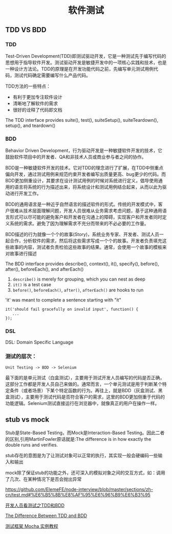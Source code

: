 <h1 align="center"> 软件测试</h1>

TDD VS BDD
-

### TDD

Test-Driven Development(TDD)即测试驱动开发，它是一种测试先于编写代码的思想用于指导软件开发。测试驱动开发是敏捷开发中的一项核心实践和技术，也是一种设计方法论。TDD的原理是在开发功能代码之前，先编写单元测试用例代码，测试代码确定需要编写什么产品代码。

TDD方法的一些特点：

- 有利于更加专注软件设计
- 清晰地了解软件的需求
- 很好的诠释了代码即文档

The TDD interface provides suite(), test(), suiteSetup(), suiteTeardown(), setup(), and teardown()

### BDD

Behavior Driven Development，行为驱动开发是一种敏捷软件开发的技术，它鼓励软件项目中的开发者、QA和非技术人员或商业参与者之间的协作。

BDD是一种敏捷软件开发的技术。它对TDD的理念进行了扩展，在TDD中侧重点偏向开发，通过测试用例来规范约束开发者编写出质量更高、bug更少的代码。而BDD更加侧重设计，其要求在设计测试用例的时候对系统进行定义，倡导使用通用的语言将系统的行为描述出来，将系统设计和测试用例结合起来，从而以此为驱动进行开发工作。

BDD的通用语言是一种近乎自然语言的描述软件的形式。传统的开发模式中，客户很难从技术层面理解问题，开发人员很难从业务需求考虑问题，基于这种通用语言形式可以尽可能的避免客户和开发者在沟通上的障碍，实现客户和开发者同时定义系统的需求。避免了因为理解需求不充分而带来的不必必要的工作量。

BDD描述的行为就像一个个的故事(Story)，系统业务专家、开发者、测试人员一起合作，分析软件的需求，然后将这些需求写成一个个的故事。开发者负责填充这些故事的内容，测试者负责检验这些故事的结果。通常，会使用一个故事的模板来对故事进行描述

The BDD interface provides describe(), context(), it(), specify(), before(), after(), beforeEach(), and afterEach()

1. `describe()` is merely for grouping, which you can nest as deep
2. `it()` is a test case
3. `before()`, `beforeEach()`, `after()`, `afterEach()` are hooks to run

 'it' was meant to complete a sentence starting with "it"

 ```
 it('should fail gracefully on invalid input', function() {
 	...
 });
 ```

### DSL

DSL: Domain Specific Language

### 测试的层次：

```
Unit Testing -> BDD -> Selenium
```

最下面的是单元测试（白盒测试），主要用于测试开发人员编写的代码是否正确，这部分工作都是开发人员自己来做的。通常而言，一个单元测试是用于判断某个特定条件（或者场景）下某个特定函数的行为。再往上，就是BDD（灰盒测试、黑盒测试），主要用于测试代码是否符合客户的需求，这里的BDD更加侧重于代码的功能逻辑。Selenium测试直接运行在浏览器中，就像真正的用户在操作一样。


stub vs mock
-

Stub是State-Based Testing，而Mock是Interaction-Based Testing。因此二者的区别,引用MartinFowler原话就是:The difference is in how exactly the double runs and verifies.

stub存在的意图是为了让测试对象可以正常的执行，其实现一般会硬编码一些输入和输出

mock除了保证stub的功能之外，还可深入的模拟对象之间的交互方式，如：调用了几次、在某种情况下是否会抛出异常



https://github.com/ElemeFE/node-interview/blob/master/sections/zh-cn/test.md#%E6%B5%8B%E8%AF%95%E6%96%B9%E6%B3%95

<a href="http://www.cnblogs.com/Leo_wl/p/4780678.html" target="_blank">开发人员看测试之TDD和BDD</a>

<a href="http://joshldavis.com/2013/05/27/difference-between-tdd-and-bdd/" target="_blank">The Difference Between TDD and BDD</a>

<a href="http://www.ruanyifeng.com/blog/2015/12/a-mocha-tutorial-of-examples.html" target="_blank">测试框架 Mocha 实例教程</a>
